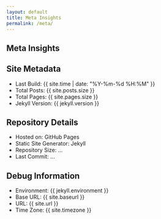 ```yaml
---
layout: default
title: Meta Insights
permalink: /meta/
---
```


## Meta Insights

## Site Metadata
- Last Build: {{ site.time | date: "%Y-%m-%d %H:%M" }}
- Total Posts: {{ site.posts.size }}
- Total Pages: {{ site.pages.size }}
- Jekyll Version: {{ jekyll.version }}

## Repository Details
- Hosted on: GitHub Pages
- Static Site Generator: Jekyll
- Repository Size: ...
- Last Commit: ...

## Debug Information
- Environment: {{ jekyll.environment }}
- Base URL: {{ site.baseurl }}
- URL: {{ site.url }}
- Time Zone: {{ site.timezone }}
